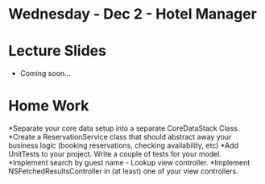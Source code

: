 Wednesday - Dec 2 - Hotel Manager
===============
# Lecture Slides 
* Coming soon...

# Home Work
*Separate your core data setup into a separate CoreDataStack Class. 
*Create a ReservationService class that should abstract away your business logic (booking reservations, checking availability, etc)
*Add UnitTests to your project. Write a couple of tests for your model.
*Implement search by guest name - Lookup view controller.
*Implement NSFetchedResultsController in (at least) one of your view controllers.
